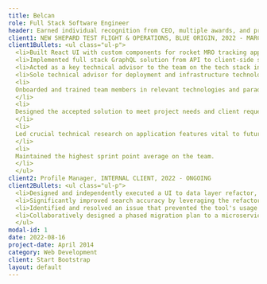 ```yaml
---
title: Belcan
role: Full Stack Software Engineer
header: Earned individual recognition from CEO, multiple awards, and promotion within 6 months of starting for playing a significant role in the exceptional success of a project.
client1: NEW SHEPARD TEST FLIGHT & OPERATIONS, BLUE ORIGIN, 2022 - MARCH 2023
client1Bullets: <ul class="ul-p">
  <li>Built React UI with custom components for rocket MRO tracking application, in the process identified and addressed critical edge cases in UI mock-ups.</li>
  <li>Implemented full stack GraphQL solution from API to client-side state management and querying into application architecture to adhere to established guidelines and prepare our service to be used by other teams.</li>
  <li>Acted as a key technical advisor to the team on the tech stack including Apollo Client, GraphQL, React, and Typescript.</li>
  <li>Sole technical advisor for deployment and infrastructure technologies including Kubernetes, Docker, AWS, and Terraform.</li>
  <li>
  Onboarded and trained team members in relevant technologies and paradigms.
  </li>
  <li>
  Designed the accepted solution to meet project needs and client requests, effectively delegating implementation tasks to team members.
  </li>
  <li>
  Led crucial technical research on application features vital to future contract success.
  </li>
  <li>
  Maintained the highest sprint point average on the team.
  </li>
  </ul>
client2: Profile Manager, INTERNAL CLIENT, 2022 - ONGOING
client2Bullets: <ul class="ul-p">
  <li>Designed and independently executed a UI to data layer refactor, normalizing data structures and existing datasets.</li>
  <li>Significantly improved search accuracy by leveraging the refactored & normalized schema along with a previously dormant full-text search feature in PostgreSQL.</li>
  <li>Identified and resolved an issue that prevented the tool's usage within the internal network.</li>
  <li>Collaboratively designed a phased migration plan to a microservice architecture from a monolithic design leveraging a modern tech stack for enhanced maintainability.</li>
  </ul>
modal-id: 1
date: 2022-08-16
project-date: April 2014
category: Web Development
client: Start Bootstrap
layout: default
---
```

